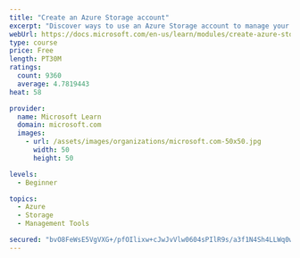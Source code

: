 ```yaml
---
title: "Create an Azure Storage account"
excerpt: "Discover ways to use an Azure Storage account to manage your data for billing, access, and storage location of your blobs, files, queues, and tables."
webUrl: https://docs.microsoft.com/en-us/learn/modules/create-azure-storage-account/
type: course
price: Free
length: PT30M
ratings:
  count: 9360
  average: 4.7819443
heat: 58

provider:
  name: Microsoft Learn
  domain: microsoft.com
  images:
    - url: /assets/images/organizations/microsoft.com-50x50.jpg
      width: 50
      height: 50

levels:
  - Beginner

topics:
  - Azure
  - Storage
  - Management Tools

secured: "bvO8FeWsE5VgVXG+/pfOIlixw+cJwJvVlw0604sPIlR9s/a3f1N4Sh4LLWq0wW4y033T+4wkQ21GYF8oTUsChmmmcoFQql9XHS6C2P6vOvZ7fu1ROA3yLKTscUrlNb+VX8e/apUnuoCJvzf3xNtMtmEhpzrntHxQNObLGfO1fWvtYqPfQ2ZKFqpPTv26vV+/YmiN6GD1C6oeJqBrHPMPGIhvETiF9qWS2+HwZRqxhnz4ZRCxsKTDt/hv0PRAALrT1DydY5PZxC934QdYVR6i9pRniBpjIv95o43aj2b8Zx2PVj3Vtrvu8gfDdfHZJ9UsgQJWn6Fce08bGt9cX+0Clxn8NEk4hVBQd2xN0xAbKJG9fC9GSmdfegfYEqUpy3UqZuATDSKeJU51eTxKKBOBZ5Lt/mf2AyTUnb98YR7I6+c=;Lbv1smhzrC/25qcHNausBw=="
---
```


